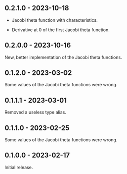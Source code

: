 ## 0.2.1.0 - 2023-10-18

- Jacobi theta function with characteristics.

- Derivative at 0 of the first Jacobi theta function.


## 0.2.0.0 - 2023-10-16

New, better implementation of the Jacobi theta functions.


## 0.1.2.0 - 2023-03-02

Some values of the Jacobi theta functions were wrong.


## 0.1.1.1 - 2023-03-01

Removed a useless type alias.


## 0.1.1.0 - 2023-02-25

Some values of the Jacobi theta functions were wrong.


## 0.1.0.0 - 2023-02-17

Initial release.
